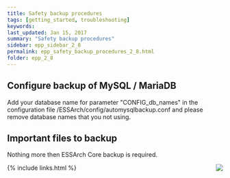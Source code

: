```yaml
---
title: Safety backup procedures
tags: [getting_started, troubleshooting]
keywords:
last_updated: Jan 15, 2017
summary: "Safety backup procedures"
sidebar: epp_sidebar_2_8
permalink: epp_safety_backup_procedures_2_8.html
folder: epp_2_8
---
```


## Configure backup of MySQL / MariaDB
Add your database name for parameter "CONFIG_db_names" in the configuration file /ESSArch/config/automysqlbackup.conf and please remove database names that you
not using.

## Important files to backup
Nothing more then ESSArch Core backup is required.

[<img align="right" src="images/n.png">](epp_logfiles_2_8.html)
{% include links.html %}
